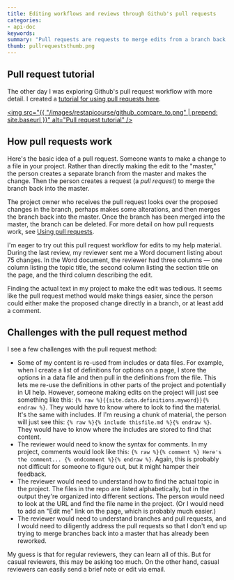 ```yaml
---
title: Editing workflows and reviews through Github's pull requests
categories:
- api-doc
keywords: 
summary: "Pull requests are requests to merge edits from a branch back into the master. This workflow facilitates review of technical content on Github, but implementing this workflow has some challenges. Namely, the reviewer would need to be familiar with code syntax, locations, and branching."
thumb: pullrequeststhumb.png
---
```


## Pull request tutorial
The other day I was exploring Github's pull request workflow with more detail. I created a [tutorial for using pull requests here](http://idratherbewriting.com/pubapis_github_pull_requests/). 

<a href="http://idratherbewriting.com/pubapis_github_pull_requests"><img src="{{ "/images/restapicourse/github_compare_to.png" | prepend: site.baseurl }}" alt="Pull request tutorial" /></a>

## How pull requests work
Here's the basic idea of a pull request. Someone wants to make a change to a file in your project. Rather than directly making the edit to the "master," the person creates a separate branch from the master and makes the change. Then the person creates a request (a <i>pull request</i>)  to merge the branch back into the master. 
 
The project owner who receives the pull request looks over the proposed changes in the branch, perhaps makes some alterations, and then merges the branch back into the master. Once the branch has been merged into the master, the branch can be deleted. For more detail on how pull requests work, see [Using pull requests](https://help.github.com/articles/using-pull-requests/).

I'm eager to try out this pull request workflow for edits to my help material. During the last review, my reviewer sent me a Word document listing about 75 changes. In the Word document, the reviewer had three columns &mdash; one column listing the topic title, the second column listing the section title on the page, and the third column describing the edit. 

Finding the actual text in my project to make the edit was tedious. It seems like the pull request method would make things easier, since the person could either make the proposed change directly in a branch, or at least add a comment. 

## Challenges with the pull request method
I see a few challenges with the pull request method:

* Some of my content is re-used from includes or data files. For example, when I create a list of definitions for options on a page, I store the options in a data file and then pull in the definitions from the file. This lets me re-use the definitions in other parts of the project and potentially in UI help. However, someone making edits on the project will just see something like this: `{% raw %}{{site.data.definitions.myword}}{% endraw %}`. They would have to know where to look to find the material. It's the same with includes. If I'm reusing a chunk of material, the person will just see this: `{% raw %}{% include thisfile.md %}{% endraw %}`. They would have to know where the includes are stored to find that content. 
* The reviewer would need to know the syntax for comments. In my project, comments would look like this: `{% raw %}{% comment %} Here's the comment... {% endcomment %}{% endraw %}`. Again, this is probably not difficult for someone to figure out, but it might hamper their feedback.
* The reviewer would need to understand how to find the actual topic in the project. The files in the repo are listed alphabetically, but in the output they're organized into different sections. The person would need to look at the URL and find the file name in the project. (Or I would need to add an "Edit me" link on the page, which is probably much easier.)
* The reviewer would need to understand branches and pull requests, and I would need to diligently address the pull requests so that I don't end up trying to merge branches back into a master that has already been reworked. 

My guess is that for regular reviewers, they can learn all of this. But for casual reviewers, this may be asking too much. On the other hand, casual reviewers can easily send a brief note or edit via email.
